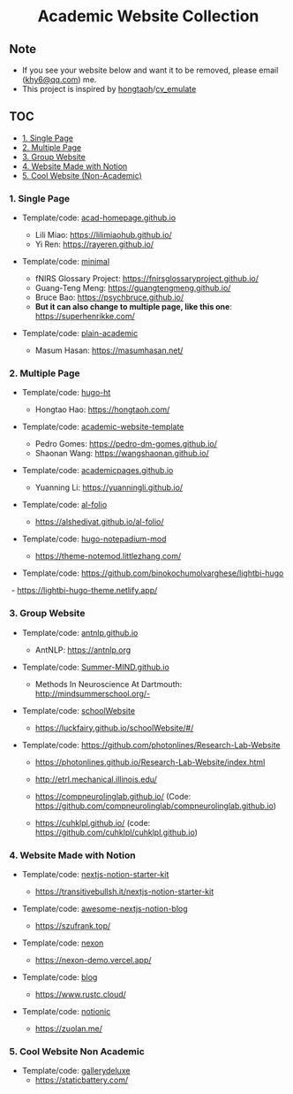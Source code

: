 <h1 align="center">Academic Website Collection</h1>

## Note

- If you see your website below and want it to be removed, please email (khy6@qq.com) me. 
- This project is inspired by [hongtaoh](https://github.com/hongtaoh)/[cv_emulate](https://github.com/hongtaoh/cv_emulate)



## TOC

- [1. Single Page](#1-single-page)
- [2. Multiple Page](#2-multiple-page)
- [3. Group Website](#3-group-website)
- [4. Website Made with Notion](#4-website-made-with-notion)
- [5. Cool Website (Non-Academic)](#5-cool-website-non-academic)




### 1. Single Page

- Template/code: [acad-homepage.github.io](https://github.com/RayeRen/acad-homepage.github.io)
  - Lili Miao: https://lilimiaohub.github.io/
  - Yi Ren: https://rayeren.github.io/



- Template/code: [minimal](https://github.com/orderedlist/minimal)
  - fNIRS Glossary Project: https://fnirsglossaryproject.github.io/
  - Guang-Teng Meng: https://guangtengmeng.github.io/
  - Bruce Bao: https://psychbruce.github.io/
  - **But it can also change to multiple page, like this one**: https://superhenrikke.com/



- Template/code: [plain-academic](https://github.com/mavroudisv/plain-academic)
  - Masum Hasan: https://masumhasan.net/




### 2. Multiple Page

- Template/code: [hugo-ht](https://github.com/hongtaoh/hugo-ht)
  - Hongtao Hao: https://hongtaoh.com/



- Template/code: [academic-website-template](https://github.com/sbryngelson/academic-website-template)
  - Pedro Gomes: https://pedro-dm-gomes.github.io/
  - Shaonan Wang: https://wangshaonan.github.io/



- Template/code: [academicpages.github.io](https://github.com/academicpages/academicpages.github.io)
  - Yuanning Li: https://yuanningli.github.io/



- Template/code: [al-folio](https://github.com/alshedivat/al-folio)
  - https://alshedivat.github.io/al-folio/



- Template/code: [hugo-notepadium-mod](https://github.com/qdzhang/hugo-notepadium-mod)
  - https://theme-notemod.littlezhang.com/



- Template/code: https://github.com/binokochumolvarghese/lightbi-hugo

​	- https://lightbi-hugo-theme.netlify.app/

### 3. Group Website

- Template/code: [antnlp.github.io](https://github.com/AntNLP/antnlp.github.io)
  - AntNLP: https://antnlp.org

  
  
- Template/code: [Summer-MIND.github.io](https://github.com/Summer-MIND/Summer-MIND.github.io)
  - Methods In Neuroscience At Dartmouth: http://mindsummerschool.org/- 



- Template/code: [schoolWebsite](https://github.com/LuckFairy/schoolWebsite)
  - https://luckfairy.github.io/schoolWebsite/#/



- Template/code: https://github.com/photonlines/Research-Lab-Website

  - https://photonlines.github.io/Research-Lab-Website/index.html
  - http://etrl.mechanical.illinois.edu/
  - https://compneurolinglab.github.io/ (Code: https://github.com/compneurolinglab/compneurolinglab.github.io)

  - https://cuhklpl.github.io/ (code: https://github.com/cuhklpl/cuhklpl.github.io)



### 4. Website Made with Notion

- Template/code: [nextjs-notion-starter-kit](https://github.com/transitive-bullshit/nextjs-notion-starter-kit)
    - https://transitivebullsh.it/nextjs-notion-starter-kit



- Template/code: [awesome-nextjs-notion-blog](https://github.com/frankcbliu/awesome-nextjs-notion-blog) 
  - https://szufrank.top/



- Template/code: [nexon](https://github.com/fky2015/nexon)
  - https://nexon-demo.vercel.app/



- Template/code:  [blog](https://github.com/ycjcl868/blog)
  - https://www.rustc.cloud/



- Template/code:  [notionic](https://github.com/izuolan/notionic)
  - https://zuolan.me/




### 5. Cool Website Non Academic

- Template/code: [gallerydeluxe](https://github.com/bep/gallerydeluxe)
  - https://staticbattery.com/

